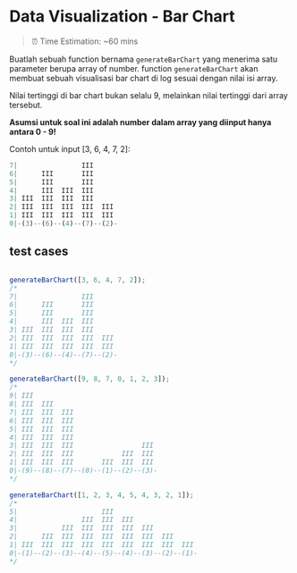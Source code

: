 # Data Visualization - Bar Chart

> ⏰ Time Estimation: ~60 mins

Buatlah sebuah function bernama `generateBarChart` yang menerima satu parameter berupa array of number. function `generateBarChart` akan membuat sebuah visualisasi bar chart di log sesuai dengan nilai isi array.

Nilai tertinggi di bar chart bukan selalu 9, melainkan nilai tertinggi dari array tersebut.

**Asumsi untuk soal ini adalah number dalam array yang diinput hanya antara 0 - 9!**

Contoh untuk input [3, 6, 4, 7, 2]:

```javascript
7|                III      
6|      III       III      
5|      III       III      
4|      III  III  III      
3| III  III  III  III      
2| III  III  III  III  III
1| III  III  III  III  III
0|-(3)--(6)--(4)--(7)--(2)-
```

## test cases

```javascript

generateBarChart([3, 6, 4, 7, 2]);
/*
7|                III      
6|      III       III      
5|      III       III      
4|      III  III  III      
3| III  III  III  III      
2| III  III  III  III  III
1| III  III  III  III  III
0|-(3)--(6)--(4)--(7)--(2)-
*/

generateBarChart([9, 8, 7, 0, 1, 2, 3]);
/*
9| III                               
8| III  III                          
7| III  III  III                     
6| III  III  III                     
5| III  III  III                     
4| III  III  III                     
3| III  III  III                 III
2| III  III  III            III  III
1| III  III  III       III  III  III
0|-(9)--(8)--(7)--(0)--(1)--(2)--(3)-
*/

generateBarChart([1, 2, 3, 4, 5, 4, 3, 2, 1]);
/*
5|                     III                     
4|                III  III  III                
3|           III  III  III  III  III           
2|      III  III  III  III  III  III  III      
1| III  III  III  III  III  III  III  III  III
0|-(1)--(2)--(3)--(4)--(5)--(4)--(3)--(2)--(1)-
*/
```
